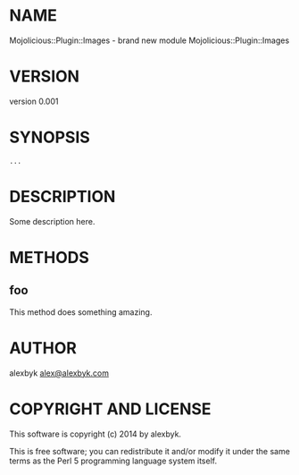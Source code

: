 # NAME

Mojolicious::Plugin::Images - brand new module Mojolicious::Plugin::Images

# VERSION

version 0.001

# SYNOPSIS

    ...

# DESCRIPTION

Some description here.

# METHODS

## foo

This method does something amazing.

# AUTHOR

alexbyk <alex@alexbyk.com>

# COPYRIGHT AND LICENSE

This software is copyright (c) 2014 by alexbyk.

This is free software; you can redistribute it and/or modify it under
the same terms as the Perl 5 programming language system itself.
